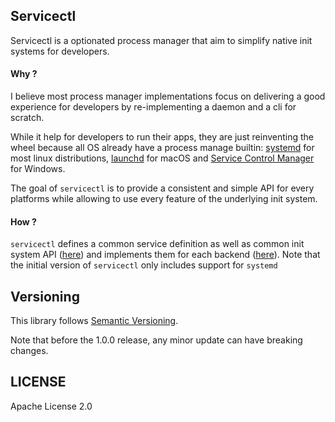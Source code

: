 
## Servicectl

Servicectl is a optionated process manager that aim to simplify native init systems for developers.

#### Why ?

I believe most process manager implementations focus on delivering a good experience for developers by re-implementing a daemon and a cli for scratch. 

While it help for developers to run their apps, they are just reinventing the wheel because all OS already have a process manage builtin: [systemd](https://www.freedesktop.org/wiki/Software/systemd/) for most linux distributions, [launchd](https://www.launchd.info/) for macOS and [Service Control Manager](https://docs.microsoft.com/fr-fr/windows/win32/services/service-control-manager) for Windows. 

The goal of `servicectl` is to provide a consistent and simple API for every platforms while allowing to use every feature of the underlying init system. 

#### How ?

`servicectl` defines a common service definition as well as common init system API ([here](https://github.com/vmarchaud/servicectl/tree/master/src/types)) and implements them for each backend ([here](https://github.com/vmarchaud/servicectl/tree/master/src/models/)).
Note that the initial version of `servicectl` only includes support for `systemd`

## Versioning

This library follows [Semantic Versioning](http://semver.org/).

Note that before the 1.0.0 release, any minor update can have breaking changes.

## LICENSE

Apache License 2.0
